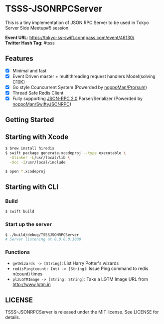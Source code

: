# TSSS-JSONRPCServer

This is a tiny implementation of JSON RPC Server to be used in Tokyo Server Side Meetup#5 session.

**Event URL**: https://tokyo-ss-swift.connpass.com/event/46130/  
**Twitter Hash Tag**: #tsss

## Features
- [x] Minimal and fast
- [x] Event Driven master + multithreading request handlers Model(solving C10K)
- [x] Go style Councurrent System (Powerded by [noppoMan/Prorsum](https://github.com/noppoMan/Prorsum))
- [x] Thread Safe Redis Client
- [x] Fully supporting [JSON-RPC 2.0](http://www.jsonrpc.org/specification) Parser/Serializer (Powerded by [noppoMan/SwiftyJSONRPC](https://github.com/noppoMan/SwiftyJSONRPC))

## Getting Started

## Starting with Xcode

```sh
$ brew install hiredis
$ swift package generate-xcodeproj --type executable \
  -Xlinker -L/usr/local/lib \
  -Xcc -I/usr/local/include

$ open *.xcodeproj
```

## Starting with CLI

### Build
```sh
$ swift build
```

### Start up the server
```sh
$ ./build/debug/TSSSJSONRPCServer
# Server listening at 0.0.0.0:3000
```

### Functions
- `getWizards -> [String]`: List Harry Potter's wizards
- `redisPing(count: Int) -> [String]`: Issue Ping command to redis n(count) times
- `plzLGTMImage -> [String: String]`: Take a LGTM Image URL from http://www.lgtm.in


## LICENSE

TSSS-JSONRPCServer is released under the MIT license. See LICENSE for details.

